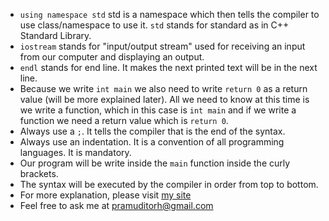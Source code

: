 - ```using namespace std``` std is a namespace which then tells the compiler to use class/namespace to use it. ```std``` stands for standard as in C++ Standard Library.
- ```iostream``` stands for "input/output stream" used for receiving an input from our computer and displaying an output.
- ```endl``` stands for end line. It makes the next printed text will be in the next line.
- Because we write ```int main``` we also need to write ```return 0``` as a return value (will be more explained later). All we need to know at this time is we write a function, which in this case is ```int main``` and if we write a function we need a return value which is ```return 0```.
- Always use a ```;```. It tells the compiler that is the end of the syntax.
- Always use an indentation. It is a convention of all programming languages. It is mandatory.
- Our program will be write inside the ```main``` function inside the curly brackets.
- The syntax will be executed by the compiler in order from top to bottom.
- For more explanation, please visit [my site](pramuditorh.com)
- Feel free to ask me at pramuditorh@gmail.com
